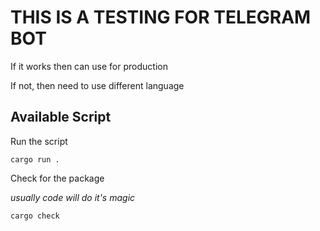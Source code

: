 # THIS IS A TESTING FOR TELEGRAM BOT

If it works then can use for production

If not, then need to use different language

## Available Script

Run the script 

```cargo run .```

Check for the package

*usually code will do it's magic*

```cargo check```
